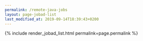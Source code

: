 ```yaml
---
permalink: /remote-java-jobs
layout: page-jobad-list
last_modified_at: 2019-09-14T18:39:43+0200
---
```

{% include render_jobad_list.html permalink=page.permalink %}
